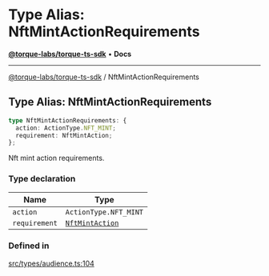 # Type Alias: NftMintActionRequirements

[**@torque-labs/torque-ts-sdk**](../) • **Docs**

***

[@torque-labs/torque-ts-sdk](../) / NftMintActionRequirements

## Type Alias: NftMintActionRequirements

```ts
type NftMintActionRequirements: {
  action: ActionType.NFT_MINT;
  requirement: NftMintAction;
};
```

Nft mint action requirements.

### Type declaration

| Name          | Type                                |
| ------------- | ----------------------------------- |
| `action`      | `ActionType.NFT_MINT`               |
| `requirement` | [`NftMintAction`](nftmintaction.md) |

### Defined in

[src/types/audience.ts:104](https://github.com/torque-labs/torque-ts-sdk/blob/a30afeab92cb119627ec542f4c8aff2dd9faf383/src/types/audience.ts#L104)
